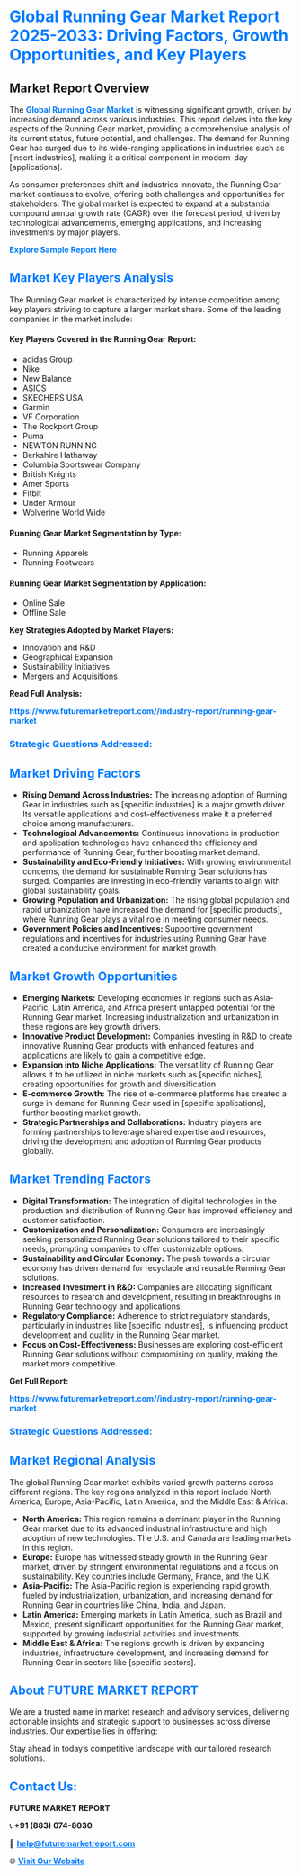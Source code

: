 <h1 style="color: #007BFF;">Global Running Gear Market Report 2025-2033: Driving Factors, Growth Opportunities, and Key Players</h1>

<section id="overview">
<h2>Market Report Overview</h2>
<p>The <a href="https://www.futuremarketreport.com//industry-report/running-gear-market" style="color: #007BFF; text-decoration: none;"><strong>Global Running Gear Market</strong></a> is witnessing significant growth, driven by increasing demand across various industries. This report delves into the key aspects of the Running Gear market, providing a comprehensive analysis of its current status, future potential, and challenges. The demand for Running Gear has surged due to its wide-ranging applications in industries such as [insert industries], making it a critical component in modern-day [applications].</p>
<p>As consumer preferences shift and industries innovate, the Running Gear market continues to evolve, offering both challenges and opportunities for stakeholders. The global market is expected to expand at a substantial compound annual growth rate (CAGR) over the forecast period, driven by technological advancements, emerging applications, and increasing investments by major players.</p>
</section>

<section id="overview">
<p><a href="https://www.futuremarketreport.com//request-sample/reportId=91470" style="color: #007BFF; text-decoration: none;"><strong>Explore Sample Report Here</strong></a></p>
</section>

<section id="key-players">
<h2 style="color: #007BFF;">Market Key Players Analysis</h2>
<p>The Running Gear market is characterized by intense competition among key players striving to capture a larger market share. Some of the leading companies in the market include:</p>
<h4>Key Players Covered in the Running Gear Report:</h4>
<ul><li>adidas Group</li><li>Nike</li><li>New Balance</li><li>ASICS</li><li>SKECHERS USA</li><li>Garmin</li><li>VF Corporation</li><li>The Rockport Group</li><li>Puma</li><li>NEWTON RUNNING</li><li>Berkshire Hathaway</li><li>Columbia Sportswear Company</li><li>British Knights</li><li>Amer Sports</li><li>Fitbit</li><li>Under Armour</li><li>Wolverine World Wide</li></ul>
<h4>Running Gear Market Segmentation by Type:</h4>
<ul><li>Running Apparels</li><li>Running Footwears</li></ul>

<h4>Running Gear Market Segmentation by Application:</h4>
<ul><li>Online Sale</li><li>Offline Sale</li></ul>
<p><strong>Key Strategies Adopted by Market Players:</strong></p>
<ul>
<li>Innovation and R&D</li>
<li>Geographical Expansion</li>
<li>Sustainability Initiatives</li>
<li>Mergers and Acquisitions</li>
</ul>
</section>

<section>
<p><strong>Read Full Analysis: </strong></p><a href="https://www.futuremarketreport.com//industry-report/running-gear-market" style="color: #007BFF; text-decoration: none;"><strong>https://www.futuremarketreport.com//industry-report/running-gear-market</strong></a>
<h3 style="color: #007BFF;">Strategic Questions Addressed:</h3>
</section>

<section id="driving-factors">
<h2 style="color: #007BFF;">Market Driving Factors</h2>
<ul>
<li><strong>Rising Demand Across Industries:</strong> The increasing adoption of Running Gear in industries such as [specific industries] is a major growth driver. Its versatile applications and cost-effectiveness make it a preferred choice among manufacturers.</li>
<li><strong>Technological Advancements:</strong> Continuous innovations in production and application technologies have enhanced the efficiency and performance of Running Gear, further boosting market demand.</li>
<li><strong>Sustainability and Eco-Friendly Initiatives:</strong> With growing environmental concerns, the demand for sustainable Running Gear solutions has surged. Companies are investing in eco-friendly variants to align with global sustainability goals.</li>
<li><strong>Growing Population and Urbanization:</strong> The rising global population and rapid urbanization have increased the demand for [specific products], where Running Gear plays a vital role in meeting consumer needs.</li>
<li><strong>Government Policies and Incentives:</strong> Supportive government regulations and incentives for industries using Running Gear have created a conducive environment for market growth.</li>
</ul>
</section>

<section id="growth-opportunities">
<h2 style="color: #007BFF;">Market Growth Opportunities</h2>
<ul>
<li><strong>Emerging Markets:</strong> Developing economies in regions such as Asia-Pacific, Latin America, and Africa present untapped potential for the Running Gear market. Increasing industrialization and urbanization in these regions are key growth drivers.</li>
<li><strong>Innovative Product Development:</strong> Companies investing in R&D to create innovative Running Gear products with enhanced features and applications are likely to gain a competitive edge.</li>
<li><strong>Expansion into Niche Applications:</strong> The versatility of Running Gear allows it to be utilized in niche markets such as [specific niches], creating opportunities for growth and diversification.</li>
<li><strong>E-commerce Growth:</strong> The rise of e-commerce platforms has created a surge in demand for Running Gear used in [specific applications], further boosting market growth.</li>
<li><strong>Strategic Partnerships and Collaborations:</strong> Industry players are forming partnerships to leverage shared expertise and resources, driving the development and adoption of Running Gear products globally.</li>
</ul>
</section>

<section id="trending-factors">
<h2 style="color: #007BFF;">Market Trending Factors</h2>
<ul>
<li><strong>Digital Transformation:</strong> The integration of digital technologies in the production and distribution of Running Gear has improved efficiency and customer satisfaction.</li>
<li><strong>Customization and Personalization:</strong> Consumers are increasingly seeking personalized Running Gear solutions tailored to their specific needs, prompting companies to offer customizable options.</li>
<li><strong>Sustainability and Circular Economy:</strong> The push towards a circular economy has driven demand for recyclable and reusable Running Gear solutions.</li>
<li><strong>Increased Investment in R&D:</strong> Companies are allocating significant resources to research and development, resulting in breakthroughs in Running Gear technology and applications.</li>
<li><strong>Regulatory Compliance:</strong> Adherence to strict regulatory standards, particularly in industries like [specific industries], is influencing product development and quality in the Running Gear market.</li>
<li><strong>Focus on Cost-Effectiveness:</strong> Businesses are exploring cost-efficient Running Gear solutions without compromising on quality, making the market more competitive.</li>
</ul>
</section>

<section>
<p><strong>Get Full Report: </strong></p><a href="https://www.futuremarketreport.com//industry-report/running-gear-market" style="color: #007BFF; text-decoration: none;"><strong>https://www.futuremarketreport.com//industry-report/running-gear-market</strong></a>
<h3 style="color: #007BFF;">Strategic Questions Addressed:</h3>
</section>


<section id="regional-analysis">
<h2 style="color: #007BFF;">Market Regional Analysis</h2>
<p>The global Running Gear market exhibits varied growth patterns across different regions. The key regions analyzed in this report include North America, Europe, Asia-Pacific, Latin America, and the Middle East & Africa:</p>
<ul>
<li><strong>North America:</strong> This region remains a dominant player in the Running Gear market due to its advanced industrial infrastructure and high adoption of new technologies. The U.S. and Canada are leading markets in this region.</li>
<li><strong>Europe:</strong> Europe has witnessed steady growth in the Running Gear market, driven by stringent environmental regulations and a focus on sustainability. Key countries include Germany, France, and the U.K.</li>
<li><strong>Asia-Pacific:</strong> The Asia-Pacific region is experiencing rapid growth, fueled by industrialization, urbanization, and increasing demand for Running Gear in countries like China, India, and Japan.</li>
<li><strong>Latin America:</strong> Emerging markets in Latin America, such as Brazil and Mexico, present significant opportunities for the Running Gear market, supported by growing industrial activities and investments.</li>
<li><strong>Middle East & Africa:</strong> The region’s growth is driven by expanding industries, infrastructure development, and increasing demand for Running Gear in sectors like [specific sectors].</li>
</ul>
</section>

<footer>
<h2 style="color: #007BFF;">About FUTURE MARKET REPORT</h2>
<p>We are a trusted name in market research and advisory services, delivering actionable insights and strategic support to businesses across diverse industries. Our expertise lies in offering:</p>

<p>Stay ahead in today’s competitive landscape with our tailored research solutions.</p>

<h2 style="color: #007BFF;">Contact Us:</h2>
<p><strong>FUTURE MARKET REPORT</strong></p>
<p>📞 <strong>+91 (883) 074-8030</strong></p>
<p>📧 <strong><a href="mailto:help@futuremarketreport.com" style="color: #007BFF;">help@futuremarketreport.com</a></strong></p>
<p>🌐 <strong><a href="https://www.futuremarketreport.com/" style="color: #007BFF;">Visit Our Website</a></strong></p>
</footer>